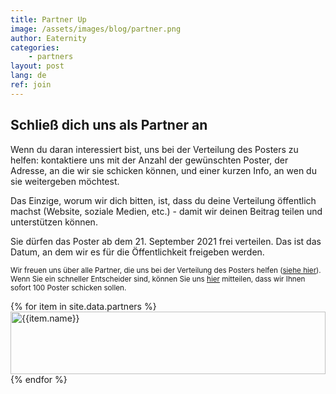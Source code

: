 ```yaml
---
title: Partner Up
image: /assets/images/blog/partner.png
author: Eaternity
categories: 
    - partners
layout: post
lang: de
ref: join
---
```


## Schließ dich uns als Partner an

Wenn du daran interessiert bist, uns bei der Verteilung des Posters zu helfen: kontaktiere uns mit der Anzahl der gewünschten Poster, der Adresse, an die wir sie schicken können, und einer kurzen Info, an wen du sie weitergeben möchtest.

Das Einzige, worum wir dich bitten, ist, dass du deine Verteilung öffentlich machst (Website, soziale Medien, etc.) - damit wir deinen Beitrag teilen und unterstützen können.

Sie dürfen das Poster ab dem 21. September 2021 frei verteilen. Das ist das Datum, an dem wir es für die Öffentlichkeit freigeben werden.

<small>Wir freuen uns über alle Partner, die uns bei der Verteilung des Posters helfen (<a href="/blog/poster-campaign-de/">siehe hier</a>). Wenn Sie ein schneller Entscheider sind, können Sie uns <a href="/de/purchase/">hier</a> mitteilen, dass wir Ihnen sofort 100 Poster schicken sollen.</small>


<div class="container">
    <div class="row">
        {% for item in site.data.partners %}
        <div class="col-lg-2 col-md-2 col-sm-2 col-xs-4">
            <div class="item">
                <img height="100" width="100%" src="{{item.image}}" alt="{{item.name}}" title="{{item.name}}">
            </div>
        </div>
        {% endfor %}
    </div>
</div>

